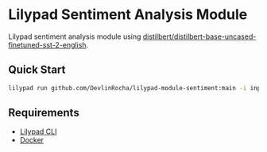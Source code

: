 # Lilypad Sentiment Analysis Module

Lilypad sentiment analysis module using [distilbert/distilbert-base-uncased-finetuned-sst-2-english](https://huggingface.co/distilbert/distilbert-base-uncased-finetuned-sst-2-english).

## Quick Start

```sh
lilypad run github.com/DevlinRocha/lilypad-module-sentiment:main -i input="Today was a good day"
```

## Requirements

- [Lilypad CLI](https://docs.lilypad.tech/lilypad)
- [Docker](https://www.docker.com/)

